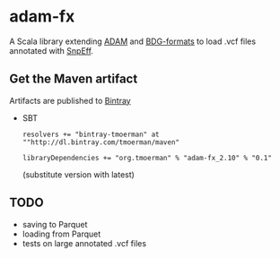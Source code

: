 # adam-fx

A Scala library extending [ADAM](https://github.com/bigdatagenomics/adam) and [BDG-formats](https://github.com/bigdatagenomics/bdg-formats) 
to load .vcf files annotated with [SnpEff](http://snpeff.sourceforge.net/). 

## Get the Maven artifact

Artifacts are published to [Bintray](https://bintray.com/tmoerman/maven/adam-fx)

* SBT

    `resolvers += "bintray-tmoerman" at ""http://dl.bintray.com/tmoerman/maven"`

    `libraryDependencies += "org.tmoerman" % "adam-fx_2.10" % "0.1"`

    (substitute version with latest)

## TODO

- saving to Parquet
- loading from Parquet
- tests on large annotated .vcf files
